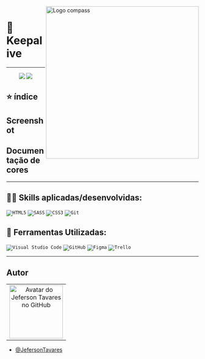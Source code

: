 <img src=".assets/imgs/logo-Compass.png" min-width="300px" max-width="400px" width="400px" align="right" alt="Logo compass">

<h1 align="left">🧭 Keepalive</h1>

---
<p align="center">
<a><img src="http://img.shields.io/static/v1?label=STATUS&message=EM%20DESENVOLVIMENTO&color=GREEN&style=for-the-badge"/></a>
<a><img src="https://img.shields.io/aur/last-modified/Compass_Project-4"/></a>
</p>



## ⭐ índice



## Screenshot



## Documentação de cores


---

## 👨‍💻 Skills aplicadas/desenvolvidas:

<code>![HTML5](https://img.shields.io/badge/html5-%23E34F26.svg?style=for-the-badge&logo=html5&logoColor=white)</code>
<code>![SASS](https://img.shields.io/badge/SASS-hotpink.svg?style=for-the-badge&logo=SASS&logoColor=white)</code>
<code>![CSS3](https://img.shields.io/badge/css3-%231572B6.svg?style=for-the-badge&logo=css3&logoColor=white)</code>
<code>![Git](https://img.shields.io/badge/git-%23F05033.svg?style=for-the-badge&logo=git&logoColor=white)</code>


## 💼 Ferramentas Utilizadas:

<code>![Visual Studio Code](https://img.shields.io/badge/Visual%20Studio%20Code-0078d7.svg?style=for-the-badge&logo=visual-studio-code&logoColor=white)</code>
<code>![GitHub](https://img.shields.io/badge/github-%23121011.svg?style=for-the-badge&logo=github&logoColor=white)</code>
<code>![Figma](https://img.shields.io/badge/figma-%23121011.svg?style=for-the-badge&logo=figma&logoColor=white)</code>
<code>![Trello](https://img.shields.io/badge/Trello-%23121011.svg?style=for-the-badge&logo=Trello&logoColor=white)</code>

---

## Autor

<table>
  <tr>
    <td align="center">
      <a href="#">
          <img src="https://avatars.githubusercontent.com/u/63317938?s=400&u=2cd19fb8df91e1e6eda670704c8dde98a4da5ddd&v=4" width="140px;" alt="Avatar do Jeferson Tavares no GitHub"/><br>
      </a>
    </td>
  </tr>
</table>

 - [@JefersonTavares](https://github.com/JefersonT4v4res)
